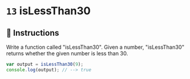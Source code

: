 # `13` isLessThan30

## 📝 Instructions

Write a function called "isLessThan30".
Given a number, "isLessThan30" returns whether the given number is less than 30.

```Javascript
var output = isLessThan30(9);
console.log(output); // --> true
```